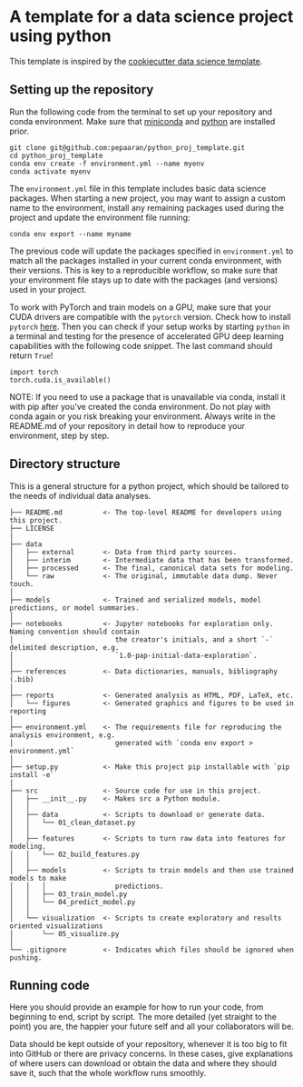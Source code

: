 # A template for a data science project using python

This template is inspired by the 
[cookiecutter data science template](https://drivendata.github.io/cookiecutter-data-science/).

## Setting up the repository

Run the following code from the terminal to set up your repository and conda environment. 
Make sure that [miniconda](https://docs.conda.io/projects/miniconda/en/latest/miniconda-install.html) 
and [python](https://wiki.python.org/moin/BeginnersGuide/Download) are installed prior. 
```
git clone git@github.com:pepaaran/python_proj_template.git
cd python_proj_template
conda env create -f environment.yml --name myenv
conda activate myenv
```
The `environment.yml` file in this template includes basic data science packages. When starting a new project,
you may want to assign a custom name to the environment, install any remaining packages used during
the project and update the environment file running:

```
conda env export --name myname
```

The previous code will update the packages specified in `environment.yml` to match all the
packages installed in your current conda environment, with their versions. This is key to a reproducible
workflow, so make sure that your environment file stays up to date with the packages (and versions)
used in your project.

To work with PyTorch and train models on a GPU, make sure that your CUDA drivers are compatible with 
the `pytorch` version. Check how to install `pytorch` [here](https://pytorch.org/). Then you can check
if your setup works by starting `python` in a terminal and testing for the presence of accelerated GPU
deep learning capabilities with the following code snippet. The last command should return `True`!

```
import torch
torch.cuda.is_available()
```

NOTE: If you need to use a package that is unavailable via conda, install it with pip after you've created the 
conda environment. Do not play with conda again or you risk breaking your environment. Always write in the 
README.md of your repository in detail how to reproduce your environment, step by step.

## Directory structure

This is a general structure for a python project, which should be tailored to the needs of 
individual data analyses.

```
├── README.md          <- The top-level README for developers using this project.
├── LICENSE
|
├── data
│   ├── external       <- Data from third party sources.
│   ├── interim        <- Intermediate data that has been transformed.
│   ├── processed      <- The final, canonical data sets for modeling.
│   └── raw            <- The original, immutable data dump. Never touch.
│
├── models             <- Trained and serialized models, model predictions, or model summaries.
│
├── notebooks          <- Jupyter notebooks for exploration only. Naming convention should contain
│                         the creator's initials, and a short `-` delimited description, e.g.
│                         `1.0-pap-initial-data-exploration`.
│
├── references         <- Data dictionaries, manuals, bibliography (.bib)
│
├── reports            <- Generated analysis as HTML, PDF, LaTeX, etc.
│   └── figures        <- Generated graphics and figures to be used in reporting
│
├── environment.yml    <- The requirements file for reproducing the analysis environment, e.g.
│                         generated with `conda env export > environment.yml`
│
├── setup.py           <- Make this project pip installable with `pip install -e`
|
├── src                <- Source code for use in this project.
│   ├── __init__.py    <- Makes src a Python module.
│   │
│   ├── data           <- Scripts to download or generate data.
│   │   └── 01_clean_dataset.py
│   │
│   ├── features       <- Scripts to turn raw data into features for modeling.
│   │   └── 02_build_features.py
│   │
│   ├── models         <- Scripts to train models and then use trained models to make
│   │   │                 predictions.
│   │   ├── 03_train_model.py
│   │   └── 04_predict_model.py
│   │
│   └── visualization  <- Scripts to create exploratory and results oriented visualizations
│       └── 05_visualize.py
│
└── .gitignore         <- Indicates which files should be ignored when pushing.
```

## Running code

Here you should provide an example for how to run your code, from beginning to end, script
by script. The more detailed (yet straight to the point) you are, the happier your future self
and all your collaborators will be.

Data should be kept outside of your repository, whenever it is too big to fit into GitHub
or there are privacy concerns. In these cases, give explanations of where users can download
or obtain the data and where they should save it, such that the whole workflow runs smoothly.
